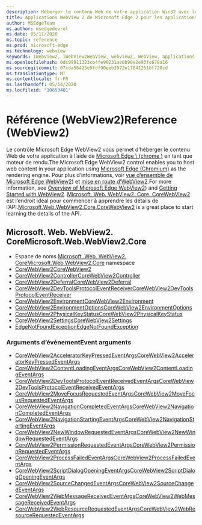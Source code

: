 ```yaml
---
description: Héberger le contenu Web de votre application Win32 avec le contrôle WebView 2 de Microsoft Edge
title: Applications WebView 2 de Microsoft Edge 2 pour les applications Win32
author: MSEdgeTeam
ms.author: msedgedevrel
ms.date: 05/11/2020
ms.topic: reference
ms.prod: microsoft-edge
ms.technology: webview
keywords: IWebView2, IWebView2WebView, webview2, WebView, applications Win32, Win32, Edge, ICoreWebView2, ICoreWebView2Controller, contrôle de navigateur, html Edge
ms.openlocfilehash: 0dc99911323cb4fe90231ae0b90e2e93fc678a16
ms.sourcegitcommit: 07cda56425e5fdf90eeb3972e17041261bf720cd
ms.translationtype: MT
ms.contentlocale: fr-FR
ms.lasthandoff: 05/14/2020
ms.locfileid: "10653401"
---
```

# <span data-ttu-id="bf014-104">Référence (WebView2)</span><span class="sxs-lookup"><span data-stu-id="bf014-104">Reference (WebView2)</span></span>  

<span data-ttu-id="bf014-105">Le contrôle Microsoft Edge WebView2 vous permet d’héberger le contenu Web de votre application à l’aide de [Microsoft Edge \ (chrome \)](https://www.microsoftedgeinsider.com) en tant que moteur de rendu.</span><span class="sxs-lookup"><span data-stu-id="bf014-105">The Microsoft Edge WebView2 control enables you to host web content in your application using [Microsoft Edge \(Chromium\)](https://www.microsoftedgeinsider.com) as the rendering engine.</span></span>  <span data-ttu-id="bf014-106">Pour plus d’informations, voir [vue d’ensemble de Microsoft Edge WebView2](../../index.md)) et [mise en route d’WebView2](../../gettingstarted/win32.md).</span><span class="sxs-lookup"><span data-stu-id="bf014-106">For more information, see [Overview of Microsoft Edge WebView2](../../index.md)) and [Getting Started with WebView2](../../gettingstarted/win32.md).</span></span>  <span data-ttu-id="bf014-107">[Microsoft. Web. WebView2. Core. CoreWebView2](0-9-515/microsoft-web-webview2-core-corewebview2.md) est l’endroit idéal pour commencer à apprendre les détails de l’API.</span><span class="sxs-lookup"><span data-stu-id="bf014-107">[Microsoft.Web.WebView2.Core.CoreWebView2](0-9-515/microsoft-web-webview2-core-corewebview2.md) is a great place to start learning the details of the API.</span></span>  

## <span data-ttu-id="bf014-108">Microsoft. Web. WebView2. Core</span><span class="sxs-lookup"><span data-stu-id="bf014-108">Microsoft.Web.WebView2.Core</span></span>
*   <span data-ttu-id="bf014-109">Espace de noms [Microsoft. Web. WebView2. Core](0-9-515/namespace-microsoft-web-webview2-core.md)</span><span class="sxs-lookup"><span data-stu-id="bf014-109">[Microsoft.Web.WebView2.Core](0-9-515/namespace-microsoft-web-webview2-core.md) namespace</span></span>
*   [<span data-ttu-id="bf014-110">CoreWebView2</span><span class="sxs-lookup"><span data-stu-id="bf014-110">CoreWebView2</span></span>](0-9-515/microsoft-web-webview2-core-corewebview2.md)
*   [<span data-ttu-id="bf014-111">CoreWebView2Controller</span><span class="sxs-lookup"><span data-stu-id="bf014-111">CoreWebView2Controller</span></span>](0-9-515/microsoft-web-webview2-core-corewebview2controller.md)
*   [<span data-ttu-id="bf014-112">CoreWebView2Deferral</span><span class="sxs-lookup"><span data-stu-id="bf014-112">CoreWebView2Deferral</span></span>](0-9-515/microsoft-web-webview2-core-corewebview2deferral.md)
*   [<span data-ttu-id="bf014-113">CoreWebView2DevToolsProtocolEventReceiver</span><span class="sxs-lookup"><span data-stu-id="bf014-113">CoreWebView2DevToolsProtocolEventReceiver</span></span>](0-9-515/microsoft-web-webview2-core-corewebview2devtoolsprotocoleventreceiver.md)
*   [<span data-ttu-id="bf014-114">CoreWebView2Environment</span><span class="sxs-lookup"><span data-stu-id="bf014-114">CoreWebView2Environment</span></span>](0-9-515/microsoft-web-webview2-core-corewebview2environment.md)
*   [<span data-ttu-id="bf014-115">CoreWebView2EnvironmentOptions</span><span class="sxs-lookup"><span data-stu-id="bf014-115">CoreWebView2EnvironmentOptions</span></span>](0-9-515/microsoft-web-webview2-core-corewebview2environmentoptions.md)
*   [<span data-ttu-id="bf014-116">CoreWebView2PhysicalKeyStatus</span><span class="sxs-lookup"><span data-stu-id="bf014-116">CoreWebView2PhysicalKeyStatus</span></span>](0-9-515/microsoft-web-webview2-core-corewebview2physicalkeystatus.md)
*   [<span data-ttu-id="bf014-117">CoreWebView2Settings</span><span class="sxs-lookup"><span data-stu-id="bf014-117">CoreWebView2Settings</span></span>](0-9-515/microsoft-web-webview2-core-corewebview2settings.md)
*   [<span data-ttu-id="bf014-118">EdgeNotFoundException</span><span class="sxs-lookup"><span data-stu-id="bf014-118">EdgeNotFoundException</span></span>](0-9-515/microsoft-web-webview2-core-edgenotfoundexception.md)

### <span data-ttu-id="bf014-119">Arguments d’événement</span><span class="sxs-lookup"><span data-stu-id="bf014-119">Event arguments</span></span>

*   [<span data-ttu-id="bf014-120">CoreWebView2AcceleratorKeyPressedEventArgs</span><span class="sxs-lookup"><span data-stu-id="bf014-120">CoreWebView2AcceleratorKeyPressedEventArgs</span></span>](0-9-515/microsoft-web-webview2-core-corewebview2acceleratorkeypressedeventargs.md)
*   [<span data-ttu-id="bf014-121">CoreWebView2ContentLoadingEventArgs</span><span class="sxs-lookup"><span data-stu-id="bf014-121">CoreWebView2ContentLoadingEventArgs</span></span>](0-9-515/microsoft-web-webview2-core-corewebview2contentloadingeventargs.md)
*   [<span data-ttu-id="bf014-122">CoreWebView2DevToolsProtocolEventReceivedEventArgs</span><span class="sxs-lookup"><span data-stu-id="bf014-122">CoreWebView2DevToolsProtocolEventReceivedEventArgs</span></span>](0-9-515/microsoft-web-webview2-core-corewebview2devtoolsprotocoleventreceivedeventargs.md)
*   [<span data-ttu-id="bf014-123">CoreWebView2MoveFocusRequestedEventArgs</span><span class="sxs-lookup"><span data-stu-id="bf014-123">CoreWebView2MoveFocusRequestedEventArgs</span></span>](0-9-515/microsoft-web-webview2-core-corewebview2movefocusrequestedeventargs.md)
*   [<span data-ttu-id="bf014-124">CoreWebView2NavigationCompletedEventArgs</span><span class="sxs-lookup"><span data-stu-id="bf014-124">CoreWebView2NavigationCompletedEventArgs</span></span>](0-9-515/microsoft-web-webview2-core-corewebview2navigationcompletedeventargs.md)
*   [<span data-ttu-id="bf014-125">CoreWebView2NavigationStartingEventArgs</span><span class="sxs-lookup"><span data-stu-id="bf014-125">CoreWebView2NavigationStartingEventArgs</span></span>](0-9-515/microsoft-web-webview2-core-corewebview2navigationstartingeventargs.md)
*   [<span data-ttu-id="bf014-126">CoreWebView2NewWindowRequestedEventArgs</span><span class="sxs-lookup"><span data-stu-id="bf014-126">CoreWebView2NewWindowRequestedEventArgs</span></span>](0-9-515/microsoft-web-webview2-core-corewebview2newwindowrequestedeventargs.md)
*   [<span data-ttu-id="bf014-127">CoreWebView2PermissionRequestedEventArgs</span><span class="sxs-lookup"><span data-stu-id="bf014-127">CoreWebView2PermissionRequestedEventArgs</span></span>](0-9-515/microsoft-web-webview2-core-corewebview2permissionrequestedeventargs.md)
*   [<span data-ttu-id="bf014-128">CoreWebView2ProcessFailedEventArgs</span><span class="sxs-lookup"><span data-stu-id="bf014-128">CoreWebView2ProcessFailedEventArgs</span></span>](0-9-515/microsoft-web-webview2-core-corewebview2processfailedeventargs.md)
*   [<span data-ttu-id="bf014-129">CoreWebView2ScriptDialogOpeningEventArgs</span><span class="sxs-lookup"><span data-stu-id="bf014-129">CoreWebView2ScriptDialogOpeningEventArgs</span></span>](0-9-515/microsoft-web-webview2-core-corewebview2scriptdialogopeningeventargs.md)
*   [<span data-ttu-id="bf014-130">CoreWebView2SourceChangedEventArgs</span><span class="sxs-lookup"><span data-stu-id="bf014-130">CoreWebView2SourceChangedEventArgs</span></span>](0-9-515/microsoft-web-webview2-core-corewebview2sourcechangedeventargs.md)
*   [<span data-ttu-id="bf014-131">CoreWebView2WebMessageReceivedEventArgs</span><span class="sxs-lookup"><span data-stu-id="bf014-131">CoreWebView2WebMessageReceivedEventArgs</span></span>](0-9-515/microsoft-web-webview2-core-corewebview2webmessagereceivedeventargs.md)
*   [<span data-ttu-id="bf014-132">CoreWebView2WebResourceRequestedEventArgs</span><span class="sxs-lookup"><span data-stu-id="bf014-132">CoreWebView2WebResourceRequestedEventArgs</span></span>](0-9-515/microsoft-web-webview2-core-corewebview2webresourcerequestedeventargs.md)
